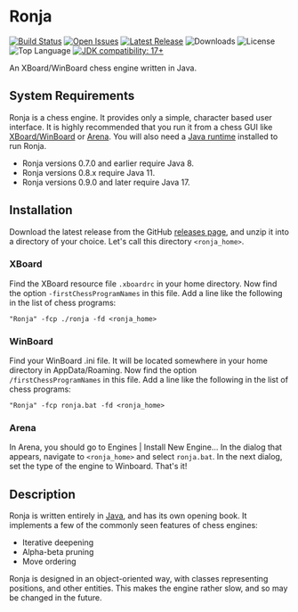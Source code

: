 # Ronja

<div style="text-align: left">

[![Build Status](https://github.com/dykstrom/ronja/actions/workflows/maven.yml/badge.svg)](https://github.com/dykstrom/ronja/actions/workflows/maven.yml)
[![Open Issues](https://img.shields.io/github/issues/dykstrom/ronja)](https://github.com/dykstrom/ronja/issues)
[![Latest Release](https://img.shields.io/github/v/release/dykstrom/ronja?display_name=release)](https://github.com/dykstrom/ronja/releases)
![Downloads](https://img.shields.io/github/downloads/dykstrom/ronja/total)
![License](https://img.shields.io/github/license/dykstrom/ronja)
![Top Language](https://img.shields.io/github/languages/top/dykstrom/ronja)
[![JDK compatibility: 17+](https://img.shields.io/badge/JDK_compatibility-17+-blue.svg)](https://adoptium.net)

</div>

An XBoard/WinBoard chess engine written in Java.


## System Requirements

Ronja is a chess engine. It provides  only a simple, character based user 
interface. It is highly recommended that you run it from a chess GUI like 
[XBoard/WinBoard](https://www.gnu.org/software/xboard) or
[Arena](http://www.playwitharena.de). You will also need a 
[Java runtime](https://adoptium.net) installed to run Ronja.

* Ronja versions 0.7.0 and earlier require Java 8.
* Ronja versions 0.8.x require Java 11.
* Ronja versions 0.9.0 and later require Java 17.


## Installation

Download the latest release from the GitHub 
[releases page](https://github.com/dykstrom/ronja/releases), 
and unzip it into a directory of your choice. Let's call this directory
`<ronja_home>`.

### XBoard

Find the XBoard resource file `.xboardrc` in your home directory.
Now find the option `-firstChessProgramNames` in this file. Add a 
line like the following in the list of chess programs:

    "Ronja" -fcp ./ronja -fd <ronja_home>

### WinBoard

Find your WinBoard .ini file. It will be located somewhere in 
your home directory in AppData/Roaming. Now find the option 
`/firstChessProgramNames` in this file. Add a line like the
following in the list of chess programs:

    "Ronja" -fcp ronja.bat -fd <ronja_home>

### Arena

In Arena, you should go to Engines | Install New Engine... In the 
dialog that appears, navigate to `<ronja_home>` and select `ronja.bat`.
In the next dialog, set the type of the engine to Winboard. That's it!


## Description

Ronja is written entirely in [Java](https://adoptium.net), and has its 
own opening book. It implements a few of the commonly seen features of 
chess engines:

* Iterative deepening
* Alpha-beta pruning
* Move ordering

Ronja is designed in an object-oriented way, with classes representing 
positions, and other entities. This makes the engine rather slow, and
so may be changed in the future.
